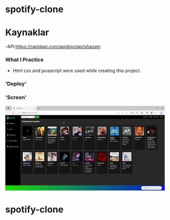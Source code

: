 # spotify-clone

# Kaynaklar

-API:https://rapidapi.com/apidojo/api/shazam

### What I Practice

- Html css and javascript were used while creating this project.

### 'Deploy'

### 'Screen'

![](screen-spotify.gif)
# spotify-clone
